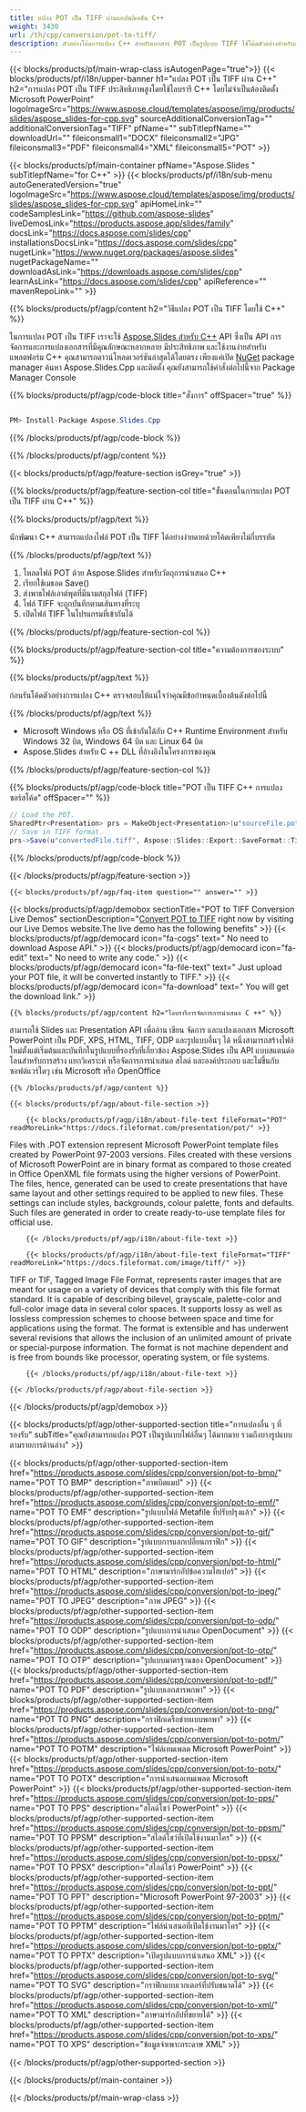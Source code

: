 ```yaml
---
title: แปลง POT เป็น TIFF ผ่านแอปพลิเคชัน C++
weight: 3430
url: /th/cpp/conversion/pot-to-tiff/ 
description: ตัวอย่างโค้ดการแปลง C++ สำหรับเอกสาร POT เป็นรูปแบบ TIFF ใช้โค้ดตัวอย่างสำหรับการแปลงชุด POT เป็น TIFF ภายในแอปพลิเคชัน C ++
---
```


{{< blocks/products/pf/main-wrap-class isAutogenPage="true">}}
{{< blocks/products/pf/i18n/upper-banner h1="แปลง POT เป็น TIFF ผ่าน C++" h2="การแปลง POT เป็น TIFF ประสิทธิภาพสูงโดยใช้ไลบรารี C++ โดยไม่จำเป็นต้องติดตั้ง Microsoft PowerPoint" logoImageSrc="https://www.aspose.cloud/templates/aspose/img/products/slides/aspose_slides-for-cpp.svg" sourceAdditionalConversionTag="" additionalConversionTag="TIFF" pfName="" subTitlepfName="" downloadUrl="" fileiconsmall1="DOCX" fileiconsmall2="JPG" fileiconsmall3="PDF" fileiconsmall4="XML" fileiconsmall5="POT" >}}

{{< blocks/products/pf/main-container pfName="Aspose.Slides " subTitlepfName="for C++" >}}
{{< blocks/products/pf/i18n/sub-menu autoGeneratedVersion="true" logoImageSrc="https://www.aspose.cloud/templates/aspose/img/products/slides/aspose_slides-for-cpp.svg" apiHomeLink="" codeSamplesLink="https://github.com/aspose-slides" liveDemosLink="https://products.aspose.app/slides/family" docsLink="https://docs.aspose.com/slides/cpp" installationsDocsLink="https://docs.aspose.com/slides/cpp" nugetLink="https://www.nuget.org/packages/aspose.slides" nugetPackageName="" downloadAsLink="https://downloads.aspose.com/slides/cpp" learnAsLink="https://docs.aspose.com/slides/cpp" apiReference="" mavenRepoLink="" >}}

{{% blocks/products/pf/agp/content h2="วิธีแปลง POT เป็น TIFF โดยใช้ C++" %}}

 ในการแปลง POT เป็น TIFF เราจะใช้
 [Aspose.Slides สำหรับ C++](https://products.aspose.com/slides/cpp)
 API ซึ่งเป็น API การจัดการและการแปลงเอกสารที่มีคุณลักษณะหลากหลาย มีประสิทธิภาพ และใช้งานง่ายสำหรับแพลตฟอร์ม C++ คุณสามารถดาวน์โหลดเวอร์ชันล่าสุดได้โดยตรง เพียงแค่เปิด
 [NuGet](https://www.nuget.org/packages/aspose.slides)
 package manager ค้นหา
 Aspose.Slides.Cpp
 และติดตั้ง คุณยังสามารถใช้คำสั่งต่อไปนี้จาก Package Manager Console

{{% blocks/products/pf/agp/code-block title="สั่งการ" offSpacer="true" %}}

```cs

PM> Install-Package Aspose.Slides.Cpp

```

{{% /blocks/products/pf/agp/code-block %}}

{{% /blocks/products/pf/agp/content %}}

{{< blocks/products/pf/agp/feature-section isGrey="true" >}}

{{% blocks/products/pf/agp/feature-section-col title="ขั้นตอนในการแปลง POT เป็น TIFF ผ่าน C++" %}}

{{% blocks/products/pf/agp/text %}}

 นักพัฒนา C++ สามารถแปลงไฟล์ POT เป็น TIFF ได้อย่างง่ายดายด้วยโค้ดเพียงไม่กี่บรรทัด

{{% /blocks/products/pf/agp/text %}}

1. โหลดไฟล์ POT ด้วย Aspose.Slides สำหรับวัตถุการนำเสนอ C++
1. เรียกใช้เมธอด Save()
1. ส่งพาธไฟล์เอาต์พุตที่มีนามสกุลไฟล์ (TIFF)
1. ไฟล์ TIFF จะถูกบันทึกตามเส้นทางที่ระบุ
1. เปิดไฟล์ TIFF ในโปรแกรมที่เข้ากันได้

{{% /blocks/products/pf/agp/feature-section-col %}}

{{% blocks/products/pf/agp/feature-section-col title="ความต้องการของระบบ" %}}

{{% blocks/products/pf/agp/text %}}

 ก่อนรันโค้ดตัวอย่างการแปลง C++ ตรวจสอบให้แน่ใจว่าคุณมีข้อกำหนดเบื้องต้นดังต่อไปนี้

{{% /blocks/products/pf/agp/text %}}

- Microsoft Windows หรือ OS ที่เข้ากันได้กับ C++ Runtime Environment สำหรับ Windows 32 บิต, Windows 64 บิต และ Linux 64 บิต
- Aspose.Slides สำหรับ C ++ DLL ที่อ้างอิงในโครงการของคุณ

{{% /blocks/products/pf/agp/feature-section-col %}}

{{% blocks/products/pf/agp/code-block title="POT เป็น TIFF C++ การแปลงซอร์สโค้ด" offSpacer="" %}}

```cs
// Load the POT.
SharedPtr<Presentation> prs = MakeObject<Presentation>(u"sourceFile.pot");
// Save in TIFF format.
prs->Save(u"convertedFile.tiff", Aspose::Slides::Export::SaveFormat::Tiff);

```

{{% /blocks/products/pf/agp/code-block %}}

{{< /blocks/products/pf/agp/feature-section >}}

    {{< blocks/products/pf/agp/faq-item question="" answer="" >}}
 

<!-- aboutfile Starts -->

{{< blocks/products/pf/agp/demobox sectionTitle="POT to TIFF Conversion Live Demos" sectionDescription="[Convert POT to TIFF](https://products.aspose.app/slides/conversion/pot-to-tiff) right now by visiting our Live Demos website.The live demo has the following benefits" >}}
        {{< blocks/products/pf/agp/democard icon="fa-cogs" text=" No need to download Aspose API." >}}
        {{< blocks/products/pf/agp/democard icon="fa-edit" text=" No need to write any code." >}}
        {{< blocks/products/pf/agp/democard icon="fa-file-text" text=" Just upload your POT file, it will be converted instantly to TIFF." >}}
        {{< blocks/products/pf/agp/democard icon="fa-download" text=" You will get the download link." >}}

    {{% blocks/products/pf/agp/content h2="ไลบรารีการจัดการการนำเสนอ C ++" %}}

 สามารถใช้ Slides และ Presentation API เพื่ออ่าน เขียน จัดการ และแปลงเอกสาร Microsoft PowerPoint เป็น PDF, XPS, HTML, TIFF, ODP และรูปแบบอื่นๆ ได้ หนึ่งสามารถสร้างไฟล์ใหม่ตั้งแต่เริ่มต้นและบันทึกในรูปแบบที่รองรับที่เกี่ยวข้อง Aspose.Slides เป็น API แบบสแตนด์อโลนสำหรับการสร้าง แยกวิเคราะห์ หรือจัดการการนำเสนอ สไลด์ และองค์ประกอบ และไม่ขึ้นกับซอฟต์แวร์ใดๆ เช่น Microsoft หรือ OpenOffice  



    {{% /blocks/products/pf/agp/content %}}

    {{< blocks/products/pf/agp/about-file-section >}}

        {{< blocks/products/pf/agp/i18n/about-file-text fileFormat="POT" readMoreLink="https://docs.fileformat.com/presentation/pot/" >}}

Files with .POT extension represent Microsoft PowerPoint template files created by PowerPoint 97-2003 versions. Files created with these versions of Microsoft PowerPoint are in binary format as compared to those created in Office OpenXML file formats using the higher versions of PowerPoint. The files, hence, generated can be used to create presentations that have same layout and other settings required to be applied to new files. These settings can include styles, backgrounds, colour palette, fonts and defaults. Such files are generated in order to create ready-to-use template files for official use.


        {{< /blocks/products/pf/agp/i18n/about-file-text >}}

        {{< blocks/products/pf/agp/i18n/about-file-text fileFormat="TIFF" readMoreLink="https://docs.fileformat.com/image/tiff/" >}}

TIFF or TIF, Tagged Image File Format, represents raster images that are meant for usage on a variety of devices that comply with this file format standard. It is capable of describing bilevel, grayscale, palette-color and full-color image data in several color spaces. It supports lossy as well as lossless compression schemes to choose between space and time for applications using the format. The format is extensible and has underwent several revisions that allows the inclusion of an unlimited amount of private or special-purpose information. The format is not machine dependent and is free from bounds like processor, operating system, or file systems.


        {{< /blocks/products/pf/agp/i18n/about-file-text >}}

    {{< /blocks/products/pf/agp/about-file-section >}}

{{< /blocks/products/pf/agp/demobox >}}

<!-- aboutfile Ends -->

{{< blocks/products/pf/agp/other-supported-section title="การแปลงอื่น ๆ ที่รองรับ" subTitle="คุณยังสามารถแปลง POT เป็นรูปแบบไฟล์อื่นๆ ได้มากมาย รวมถึงบางรูปแบบตามรายการด้านล่าง" >}}

{{< blocks/products/pf/agp/other-supported-section-item href="https://products.aspose.com/slides/cpp/conversion/pot-to-bmp/" name="POT TO BMP" description="ภาพบิตแมป" >}}
{{< blocks/products/pf/agp/other-supported-section-item href="https://products.aspose.com/slides/cpp/conversion/pot-to-emf/" name="POT TO EMF" description="รูปแบบไฟล์ Metafile ที่ปรับปรุงแล้ว" >}}
{{< blocks/products/pf/agp/other-supported-section-item href="https://products.aspose.com/slides/cpp/conversion/pot-to-gif/" name="POT TO GIF" description="รูปแบบการแลกเปลี่ยนกราฟิก" >}}
{{< blocks/products/pf/agp/other-supported-section-item href="https://products.aspose.com/slides/cpp/conversion/pot-to-html/" name="POT TO HTML" description="ภาษามาร์กอัปข้อความไฮเปอร์" >}}
{{< blocks/products/pf/agp/other-supported-section-item href="https://products.aspose.com/slides/cpp/conversion/pot-to-jpeg/" name="POT TO JPEG" description="ภาพ JPEG" >}}
{{< blocks/products/pf/agp/other-supported-section-item href="https://products.aspose.com/slides/cpp/conversion/pot-to-odp/" name="POT TO ODP" description="รูปแบบการนำเสนอ OpenDocument" >}}
{{< blocks/products/pf/agp/other-supported-section-item href="https://products.aspose.com/slides/cpp/conversion/pot-to-otp/" name="POT TO OTP" description="รูปแบบมาตรฐานของ OpenDocument" >}}
{{< blocks/products/pf/agp/other-supported-section-item href="https://products.aspose.com/slides/cpp/conversion/pot-to-pdf/" name="POT TO PDF" description="รูปแบบเอกสารพกพา" >}}
{{< blocks/products/pf/agp/other-supported-section-item href="https://products.aspose.com/slides/cpp/conversion/pot-to-png/" name="POT TO PNG" description="กราฟิกเครือข่ายแบบพกพา" >}}
{{< blocks/products/pf/agp/other-supported-section-item href="https://products.aspose.com/slides/cpp/conversion/pot-to-potm/" name="POT TO POTM" description="ไฟล์เทมเพลต Microsoft PowerPoint" >}}
{{< blocks/products/pf/agp/other-supported-section-item href="https://products.aspose.com/slides/cpp/conversion/pot-to-potx/" name="POT TO POTX" description="การนำเสนอเทมเพลต Microsoft PowerPoint" >}}
{{< blocks/products/pf/agp/other-supported-section-item href="https://products.aspose.com/slides/cpp/conversion/pot-to-pps/" name="POT TO PPS" description="สไลด์โชว์ PowerPoint" >}}
{{< blocks/products/pf/agp/other-supported-section-item href="https://products.aspose.com/slides/cpp/conversion/pot-to-ppsm/" name="POT TO PPSM" description="สไลด์โชว์ที่เปิดใช้งานมาโคร" >}}
{{< blocks/products/pf/agp/other-supported-section-item href="https://products.aspose.com/slides/cpp/conversion/pot-to-ppsx/" name="POT TO PPSX" description="สไลด์โชว์ PowerPoint" >}}
{{< blocks/products/pf/agp/other-supported-section-item href="https://products.aspose.com/slides/cpp/conversion/pot-to-ppt/" name="POT TO PPT" description="Microsoft PowerPoint 97-2003" >}}
{{< blocks/products/pf/agp/other-supported-section-item href="https://products.aspose.com/slides/cpp/conversion/pot-to-pptm/" name="POT TO PPTM" description="ไฟล์นำเสนอที่เปิดใช้งานมาโคร" >}}
{{< blocks/products/pf/agp/other-supported-section-item href="https://products.aspose.com/slides/cpp/conversion/pot-to-pptx/" name="POT TO PPTX" description="เปิดรูปแบบการนำเสนอ XML" >}}
{{< blocks/products/pf/agp/other-supported-section-item href="https://products.aspose.com/slides/cpp/conversion/pot-to-svg/" name="POT TO SVG" description="กราฟิกแบบเวกเตอร์ที่ปรับขนาดได้" >}}
{{< blocks/products/pf/agp/other-supported-section-item href="https://products.aspose.com/slides/cpp/conversion/pot-to-xml/" name="POT TO XML" description="ภาษามาร์กอัปที่ขยายได้" >}}
{{< blocks/products/pf/agp/other-supported-section-item href="https://products.aspose.com/slides/cpp/conversion/pot-to-xps/" name="POT TO XPS" description="ข้อมูลจำเพาะกระดาษ XML" >}}

{{< /blocks/products/pf/agp/other-supported-section >}}

{{< /blocks/products/pf/main-container >}}
    
{{< /blocks/products/pf/main-wrap-class >}}